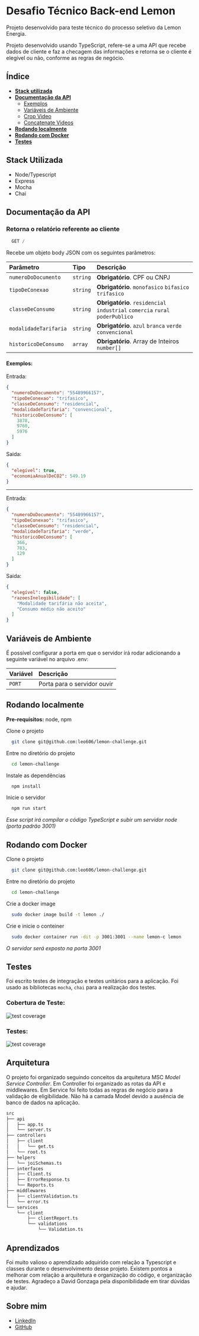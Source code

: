 
# Desafio Técnico Back-end Lemon

Projeto desenvolvido para teste técnico do processo seletivo da Lemon Energia.

Projeto desenvolvido usando TypeScript, refere-se a uma API que recebe dados de cliente e faz a checagem das informações e retorna se o cliente é elegível ou não, conforme as regras de negócio.

## Índice

- [**Stack utilizada**](#stack-utilizada)
- [**Documentação da API**](#documentação-da-api)
  - [Exemplos](#exemplos)
  - [Variáveis de Ambiente](#variáveis-de-ambiente)
  - [Crop Video](#crop-video)
  - [Concatenate Videos](#concatenate-videos)
- [**Rodando localmente**](#rodando-localmente)
- [**Rodando com Docker**](#rodando-com-docker)
- [**Testes**](#testes)

## Stack Utilizada

  - Node/Typescript
  - Express
  - Mocha
  - Chai

## Documentação da API

### Retorna o relatório referente ao cliente

```javascript
  GET /
```

Recebe um objeto body JSON com os seguintes parâmetros:

| Parâmetro   | Tipo       | Descrição                           |
| :---------- | :--------- | :---------------------------------- |
| `numeroDoDocumento` | `string` | **Obrigatório**. CPF ou CNPJ |
| `tipoDeConexao` | `string` | **Obrigatório**. `monofasico` `bifasico` `trifasico` |
| `classeDeConsumo` | `string` | **Obrigatório**. `residencial` `industrial` `comercia` `rural` `poderPublico` |
| `modalidadeTarifaria` | `string` | **Obrigatório**. `azul` `branca` `verde` `convencional` |
| `historicoDeConsumo` | `array` | **Obrigatório**. Array de Inteiros `number[]` |

#### Exemplos:

Entrada:
```json
{
  "numeroDoDocumento": "55489966157",
  "tipoDeConexao": "trifasico",
  "classeDeConsumo": "residencial",
  "modalidadeTarifaria": "convencional",
  "historicoDeConsumo": [
    3878,
    9760,
    5976
  ]
}
```

Saida:
```json
{
  "elegível": true,
  "economiaAnualDeCO2": 549.19
}
```

---

Entrada:
```json
{
  "numeroDoDocumento": "55489966157",
  "tipoDeConexao": "trifasico",
  "classeDeConsumo": "residencial",
  "modalidadeTarifaria": "verde",
  "historicoDeConsumo": [
    366,
    783,
    129
  ]
}
```

Saida:
```json
{
  "elegível": false,
  "razoesInelegibilidade": [
    "Modalidade tarifária não aceita",
    "Consumo médio não aceito"
  ]
}
```

## Variáveis de Ambiente

É possível configurar a porta em que o servidor irá rodar adicionando a seguinte variável no arquivo .env:

| Variável   | Descrição  |
| :---------- | :--------- |
| `PORT`      | Porta para o servidor ouvir |

## Rodando localmente

**Pre-requisitos:** node, npm

Clone o projeto

```bash
  git clone git@github.com:leo606/lemon-challenge.git
```

Entre no diretório do projeto

```bash
  cd lemon-challenge
```

Instale as dependências

```bash
  npm install
```

Inicie o servidor

```bash
  npm run start
```
_Esse script irá compilar o código TypeScript e subir um servidor node (porta padrão 3001)_

## Rodando com Docker

Clone o projeto

```bash
  git clone git@github.com:leo606/lemon-challenge.git
```

Entre no diretório do projeto

```bash
  cd lemon-challenge
```

Crie a docker image

```bash
  sudo docker image build -t lemon ./
```

Crie e inicie o conteiner

```bash
  sudo docker container run -dit -p 3001:3001 --name lemon-c lemon
```
_O servidor será exposto na porta 3001_

## Testes

Foi escrito testes de integração e testes unitários para a aplicação. Foi usado as bibliotecas `mocha`, `chai` para a realização dos testes.

### Cobertura de Teste:

![test coverage](images/test_coverage.png)

### Testes:

![test coverage](images/tests_list.png)

## Arquitetura

O projeto foi organizado seguindo conceitos da arquitetura MSC _Model Service Controller_. Em Controller foi organizado as rotas da API e middlewares. Em Service foi feito todas as regras de negócio para a validação de eligibilidade. Não há a camada Model devido a ausência de banco de dados na aplicação.

```bash
src
├── api
│   ├── app.ts
│   └── server.ts
├── controllers
│   ├── client
│   │   └── get.ts
│   └── root.ts
├── helpers
│   └── joiSchemas.ts
├── interfaces
│   ├── Client.ts
│   ├── ErrorResponse.ts
│   └── Reports.ts
├── middlewares
│   ├── clientValidation.ts
│   └── error.ts
└── services
    └── client
        ├── clientReport.ts
        └── validations
            └── Validation.ts
```

## Aprendizados

Foi muito valioso o aprendizado adquirido com relação a Typescript e classes durante o desenvolvimento desse projeto. Existem pontos a melhorar com relação a arquitetura e organização do código, e organização de testes. Agradeço a David Gonzaga pela disponibilidade em tirar dúvidas e ajudar.


## Sobre mim

- [LinkedIn](https://www.linkedin.com/in/leonardolmf/)
- [GitHub](https://github.com/leo606)